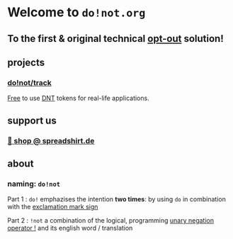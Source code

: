 # Welcome to `do!not.org`

## To the first & original technical [opt-out](https://en.wikipedia.org/wiki/opt-out) solution!

## projects

### [do!not/track](track/)

[Free](https://creativecommons.org/licenses/by-sa/4.0/) to use [DNT](https://en.wikipedia.org/wiki/Do_Not_Track) tokens for real-life applications.

## support us

### [🛒 shop @ spreadshirt.de](https://shop.spreadshirt.de/do-not/)

## about

### naming: ```do!not```

Part 1 : ```do!``` emphazises the intention **two times**: by using `do` in combination with the [exclamation mark sign](https://en.wikipedia.org/wiki/Exclamation_mark)

Part 2 : ```!not``` a combination of the logical, programming [unary negation operator !](https://en.wikipedia.org/wiki/Negation#Programming) and its english word / translation
